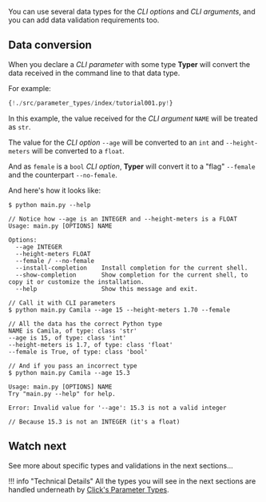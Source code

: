 You can use several data types for the *CLI options* and *CLI arguments*, and you can add data validation requirements too.

## Data conversion

When you declare a *CLI parameter* with some type **Typer** will convert the data received in the command line to that data type.

For example:

```Python hl_lines="4"
{!./src/parameter_types/index/tutorial001.py!}
```

In this example, the value received for the *CLI argument* `NAME` will be treated as `str`.

The value for the *CLI option* `--age` will be converted to an `int` and `--height-meters` will be converted to a `float`.

And as `female` is a `bool` *CLI option*, **Typer** will convert it to a "flag" `--female` and the counterpart `--no-female`.

And here's how it looks like:

<div class="termy">

```console
$ python main.py --help

// Notice how --age is an INTEGER and --height-meters is a FLOAT
Usage: main.py [OPTIONS] NAME

Options:
  --age INTEGER
  --height-meters FLOAT
  --female / --no-female
  --install-completion    Install completion for the current shell.
  --show-completion       Show completion for the current shell, to copy it or customize the installation.
  --help                  Show this message and exit.

// Call it with CLI parameters
$ python main.py Camila --age 15 --height-meters 1.70 --female

// All the data has the correct Python type
NAME is Camila, of type: class 'str'
--age is 15, of type: class 'int'
--height-meters is 1.7, of type: class 'float'
--female is True, of type: class 'bool'

// And if you pass an incorrect type
$ python main.py Camila --age 15.3

Usage: main.py [OPTIONS] NAME
Try "main.py --help" for help.

Error: Invalid value for '--age': 15.3 is not a valid integer

// Because 15.3 is not an INTEGER (it's a float)
```

</div>

## Watch next

See more about specific types and validations in the next sections...


!!! info "Technical Details"
    All the types you will see in the next sections are handled underneath by <a href="https://click.palletsprojects.com/en/7.x/parameters/#parameter-types" class="external-link" target="_blank">Click's Parameter Types</a>.
